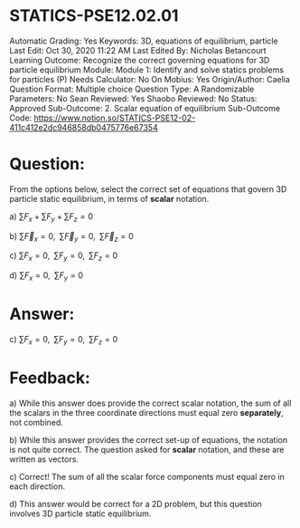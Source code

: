 # STATICS-PSE12.02.01

Automatic Grading: Yes
Keywords: 3D, equations of equilibrium, particle
Last Edit: Oct 30, 2020 11:22 AM
Last Edited By: Nicholas Betancourt
Learning Outcome: Recognize the correct governing equations for 3D particle equilibrium 
Module: Module 1: Identify and solve statics problems for particles (P)
Needs Calculator: No
On Mobius: Yes
Origin/Author: Caelia
Question Format: Multiple choice
Question Type: A
Randomizable Parameters: No
Sean Reviewed: Yes
Shaobo Reviewed: No
Status: Approved
Sub-Outcome: 2. Scalar equation of equilibrium
Sub-Outcome Code: https://www.notion.so/STATICS-PSE12-02-411c412e2dc946858db0475776e67354

# Question:

From the options below, select the correct set of equations that govern 3D particle static equilibrium, in terms of **scalar** notation.

a) $\sum{F}_x+\sum{F}_y+\sum{F}_z=0$

b) $\sum\overrightarrow{F}_x=0,\;\; \sum\overrightarrow{F}_y=0,\;\; \sum\overrightarrow{F}_z=0$

c) $\sum{F}_x=0,\;\; \sum{F}_y=0, \;\;\sum{F}_z=0$

d) $\sum{F}_x=0,\;\; \sum{F}_y=0$

# Answer:

c) $\sum{F}_x=0,\;\; \sum{F}_y=0, \;\;\sum{F}_z=0$

# Feedback:

a) While this answer does provide the correct scalar notation, the sum of all the scalars in the three coordinate directions must equal zero **separately**, not combined.

b) While this answer provides the correct set-up of equations, the notation is not quite correct. The question asked for **scalar** notation, and these are written as vectors. 

c) Correct! The sum of all the scalar force components must equal zero in each direction.

d) This answer would be correct for a 2D problem, but this question involves 3D particle static equilibrium.